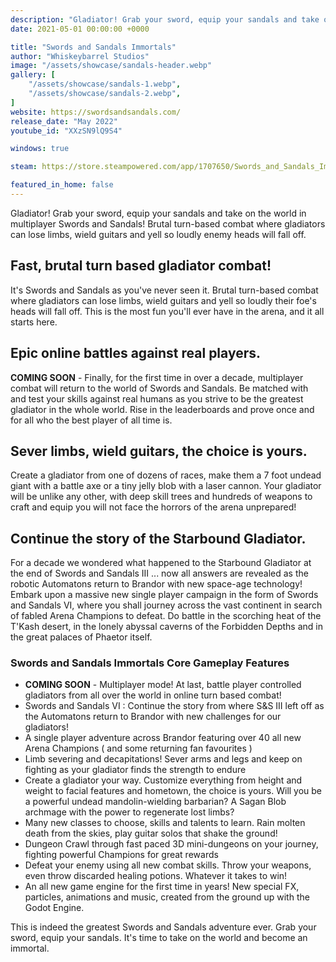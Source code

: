```yaml
---
description: "Gladiator! Grab your sword, equip your sandals and take on the world in multiplayer Swords and Sandals! Brutal turn-based combat where gladiators can lose limbs, wield guitars and yell so loudly enemy heads will fall off."
date: 2021-05-01 00:00:00 +0000

title: "Swords and Sandals Immortals"
author: "Whiskeybarrel Studios"
image: "/assets/showcase/sandals-header.webp"
gallery: [
	"/assets/showcase/sandals-1.webp",
	"/assets/showcase/sandals-2.webp",
]
website: https://swordsandsandals.com/
release_date: "May 2022"
youtube_id: "XXzSN9lQ9S4"

windows: true

steam: https://store.steampowered.com/app/1707650/Swords_and_Sandals_Immortals/

featured_in_home: false
---
```


Gladiator! Grab your sword, equip your sandals and take on the world in multiplayer Swords and Sandals! Brutal turn-based combat where gladiators can lose limbs, wield guitars and yell so loudly enemy heads will fall off.

## Fast, brutal turn based gladiator combat!

It's Swords and Sandals as you've never seen it. Brutal turn-based combat where gladiators can lose limbs, wield guitars and yell so loudly their foe's heads will fall off. This is the most fun you'll ever have in the arena, and it all starts here.

## Epic online battles against real players.

**COMING SOON** - Finally, for the first time in over a decade, multiplayer combat will return to the world of Swords and Sandals. Be matched with and test your skills against real humans as you strive to be the greatest gladiator in the whole world. Rise in the leaderboards and prove once and for all who the best player of all time is.

## Sever limbs, wield guitars, the choice is yours.
Create a gladiator from one of dozens of races, make them a 7 foot undead giant with a battle axe or a tiny jelly blob with a laser cannon. Your gladiator will be unlike any other, with deep skill trees and hundreds of weapons to craft and equip you will not face the horrors of the arena unprepared!

## Continue the story of the Starbound Gladiator.
For a decade we wondered what happened to the Starbound Gladiator at the end of Swords and Sandals III ... now all answers are revealed as the robotic Automatons return to Brandor with new space-age technology! Embark upon a massive new single player campaign in the form of Swords and Sandals VI, where you shall journey across the vast continent in search of fabled Arena Champions to defeat. Do battle in the scorching heat of the T'Kash desert, in the lonely abyssal caverns of the Forbidden Depths and in the great palaces of Phaetor itself.

### Swords and Sandals Immortals Core Gameplay Features

- **COMING SOON** - Multiplayer mode! At last, battle player controlled gladiators from all over the world in online turn based combat!
- Swords and Sandals VI : Continue the story from where S&S III left off as the Automatons return to Brandor with new challenges for our gladiators!
- A single player adventure across Brandor featuring over 40 all new Arena Champions ( and some returning fan favourites )
- Limb severing and decapitations! Sever arms and legs and keep on fighting as your gladiator finds the strength to endure
- Create a gladiator your way. Customize everything from height and weight to facial features and hometown, the choice is yours. Will you be a powerful undead mandolin-wielding barbarian? A Sagan Blob archmage with the power to regenerate lost limbs?
- Many new classes to choose, skills and talents to learn. Rain molten death from the skies, play guitar solos that shake the ground!
- Dungeon Crawl through fast paced 3D mini-dungeons on your journey, fighting powerful Champions for great rewards
- Defeat your enemy using all new combat skills. Throw your weapons, even throw discarded healing potions. Whatever it takes to win!
- An all new game engine for the first time in years! New special FX, particles, animations and music, created from the ground up with the Godot Engine.


This is indeed the greatest Swords and Sandals adventure ever. Grab your sword, equip your sandals. It's time to take on the world and become an immortal.

